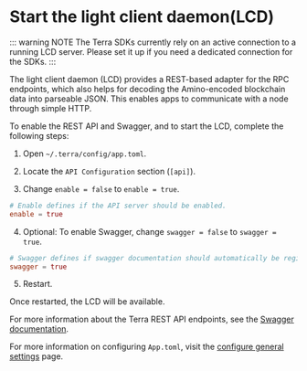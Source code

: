 # Start the light client daemon(LCD)

::: warning NOTE
The Terra SDKs currently rely on an active connection to a running LCD server. Please set it up if you need a dedicated connection for the SDKs.
:::

The light client daemon (LCD) provides a REST-based adapter for the RPC endpoints, which also helps for decoding the Amino-encoded blockchain data into parseable JSON. This enables apps to communicate with a node through simple HTTP.

To enable the REST API and Swagger, and to start the LCD, complete the following steps:

1. Open `~/.terra/config/app.toml`.

2. Locate the `API Configuration` section (`[api]`).

3. Change `enable = false` to `enable = true`.

```toml
# Enable defines if the API server should be enabled.
enable = true
```

4. Optional: To enable Swagger, change `swagger = false` to `swagger = true`.

```toml
# Swagger defines if swagger documentation should automatically be registered.
swagger = true
```
5. Restart.

Once restarted, the LCD will be available.

For more information about the Terra REST API endpoints, see the [Swagger documentation](https://lcd.terra.dev/swagger/).

For more information on configuring `App.toml`, visit the [configure general settings](/How-to/Start-LCD.md) page.
